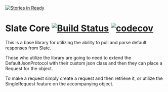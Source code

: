 [![Stories in Ready](https://badge.waffle.io/ChristopherDavenport/slate-core.png?label=ready&title=Ready)](https://waffle.io/ChristopherDavenport/slate-core)
# Slate Core [![Build Status](https://travis-ci.org/ChristopherDavenport/slate-core.svg?branch=master)](https://travis-ci.org/ChristopherDavenport/slate-core) [![codecov](https://codecov.io/gh/ChristopherDavenport/slate-core/branch/master/graph/badge.svg)](https://codecov.io/gh/ChristopherDavenport/slate-core)


This is a base library for utilizing the ability to pull and parse
default responses from Slate.

Those who utilize the library are going to need to extend the DefaultJsonProtocol
with their custom json class and then they can place a Request for the object.

To make a request simply create a request and then retrieve it, or utilize the
SingleRequest feature on the accompanying object. 
